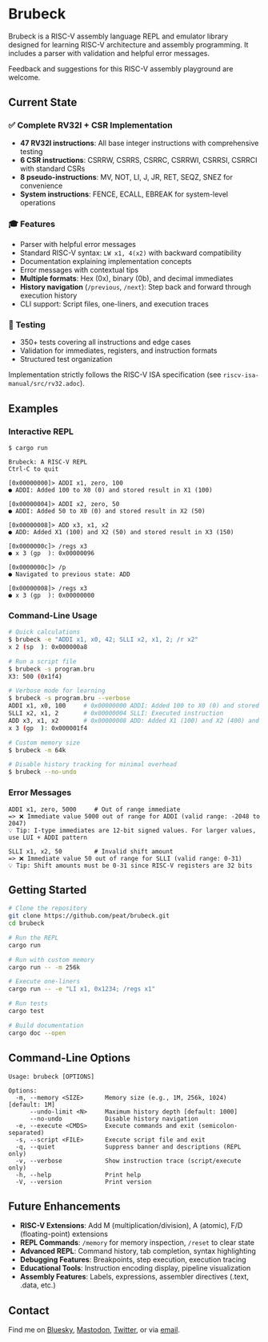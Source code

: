 # Brubeck

Brubeck is a RISC-V assembly language REPL and emulator library designed for learning RISC-V architecture and assembly programming. It includes a parser with validation and helpful error messages.

Feedback and suggestions for this RISC-V assembly playground are welcome.

## Current State

### ✅ **Complete RV32I + CSR Implementation**
* **47 RV32I instructions**: All base integer instructions with comprehensive testing
* **6 CSR instructions**: CSRRW, CSRRS, CSRRC, CSRRWI, CSRRSI, CSRRCI with standard CSRs
* **8 pseudo-instructions**: MV, NOT, LI, J, JR, RET, SEQZ, SNEZ for convenience
* **System instructions**: FENCE, ECALL, EBREAK for system-level operations

### 🎓 **Features**
* Parser with helpful error messages
* Standard RISC-V syntax: `LW x1, 4(x2)` with backward compatibility
* Documentation explaining implementation concepts
* Error messages with contextual tips
* **Multiple formats**: Hex (0x), binary (0b), and decimal immediates
* **History navigation** (`/previous`, `/next`): Step back and forward through execution history
* CLI support: Script files, one-liners, and execution traces

### 🧪 **Testing**
* 350+ tests covering all instructions and edge cases
* Validation for immediates, registers, and instruction formats
* Structured test organization

Implementation strictly follows the RISC-V ISA specification (see `riscv-isa-manual/src/rv32.adoc`).

## Examples

### Interactive REPL
```
$ cargo run

Brubeck: A RISC-V REPL
Ctrl-C to quit

[0x00000000]> ADDI x1, zero, 100
● ADDI: Added 100 to X0 (0) and stored result in X1 (100)

[0x00000004]> ADDI x2, zero, 50
● ADDI: Added 50 to X0 (0) and stored result in X2 (50)

[0x00000008]> ADD x3, x1, x2
● ADD: Added X1 (100) and X2 (50) and stored result in X3 (150)

[0x0000000c]> /regs x3
● x 3 (gp  ): 0x00000096

[0x0000000c]> /p
● Navigated to previous state: ADD

[0x00000008]> /regs x3
● x 3 (gp  ): 0x00000000
```

### Command-Line Usage
```bash
# Quick calculations
$ brubeck -e "ADDI x1, x0, 42; SLLI x2, x1, 2; /r x2"
x 2 (sp  ): 0x000000a8

# Run a script file
$ brubeck -s program.bru
X3: 500 (0x1f4)

# Verbose mode for learning
$ brubeck -s program.bru --verbose
ADDI x1, x0, 100     # 0x00000000 ADDI: Added 100 to X0 (0) and stored result in X1 (100)
SLLI x2, x1, 2       # 0x00000004 SLLI: Executed instruction
ADD x3, x1, x2       # 0x00000008 ADD: Added X1 (100) and X2 (400) and stored result in X3 (500)
x 3 (gp  ): 0x000001f4

# Custom memory size
$ brubeck -m 64k

# Disable history tracking for minimal overhead
$ brubeck --no-undo
```

### Error Messages
```
ADDI x1, zero, 5000     # Out of range immediate
=> ❌ Immediate value 5000 out of range for ADDI (valid range: -2048 to 2047)
💡 Tip: I-type immediates are 12-bit signed values. For larger values, use LUI + ADDI pattern

SLLI x1, x2, 50         # Invalid shift amount
=> ❌ Immediate value 50 out of range for SLLI (valid range: 0-31)
💡 Tip: Shift amounts must be 0-31 since RISC-V registers are 32 bits
```

## Getting Started

```bash
# Clone the repository
git clone https://github.com/peat/brubeck.git
cd brubeck

# Run the REPL
cargo run

# Run with custom memory
cargo run -- -m 256k

# Execute one-liners
cargo run -- -e "LI x1, 0x1234; /regs x1"

# Run tests
cargo test

# Build documentation
cargo doc --open
```

## Command-Line Options

```
Usage: brubeck [OPTIONS]

Options:
  -m, --memory <SIZE>      Memory size (e.g., 1M, 256k, 1024) [default: 1M]
      --undo-limit <N>     Maximum history depth [default: 1000]
      --no-undo            Disable history navigation
  -e, --execute <CMDS>     Execute commands and exit (semicolon-separated)
  -s, --script <FILE>      Execute script file and exit
  -q, --quiet              Suppress banner and descriptions (REPL only)
  -v, --verbose            Show instruction trace (script/execute only)
  -h, --help               Print help
  -V, --version            Print version
```

## Future Enhancements

* **RISC-V Extensions**: Add M (multiplication/division), A (atomic), F/D (floating-point) extensions
* **REPL Commands**: `/memory` for memory inspection, `/reset` to clear state
* **Advanced REPL**: Command history, tab completion, syntax highlighting
* **Debugging Features**: Breakpoints, step execution, execution tracing
* **Educational Tools**: Instruction encoding display, pipeline visualization
* **Assembly Features**: Labels, expressions, assembler directives (.text, .data, etc.)

## Contact

Find me on [Bluesky](https://bsky.app/profile/peat.org), [Mastodon](https://mastodon.social/@peat), [Twitter](https://twitter.com/peat), or via [email](mailto:peat@peat.org).
